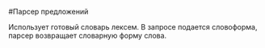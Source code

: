 #Парсер предложений

Использует готовый словарь лексем.
В запросе подается словоформа, парсер возвращает словарную форму слова.
